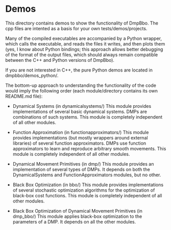 # Demos

This directory contains demos to show the functionality of DmpBbo. The cpp files are intented as a basis for your own tests/demos/projects.

Many of the compiled executables are accompanied by a Python wrapper, which calls the executable, and reads the files it writes, and then plots them (yes, I know about Python bindings; this approach allows better debugging of the format of the output files, which should always remain compatible between the C++ and Python versions of DmpBbo). 

If you are not interested in C++, the pure Python demos are located in dmpbbo/demos_python/.

The bottom-up approach to understanding the functionality of the code would imply the following order (each module/directory contains its own README.md file):

* Dynamical Systems (in dynamicalsystems/) This module provides implementations of several basic dynamical systems. DMPs are combinations of such systems. This module is completely independent of all other modules.

* Function Approximation (in functionapproximators/) This module provides implementations (but mostly wrappers around external libraries) of several function approximators. DMPs use function approximators to learn and reproduce arbitrary smooth movements. This module is completely independent of all other modules.

* Dynamical Movement Primitives (in dmp/) This module provides an implementation of several types of DMPs. It depends on both the DynamicalSystems and FunctionApproximators modules, but no other.

* Black Box Optimization (in bbo/) This module provides implementations of several stochastic optimization algorithms for the optimization of black-box cost functions. This module is completely independent of all other modules.

* Black Box Optimization of Dynamical Movement Primitives (in dmp_bbo/) This module applies black-box optimization to the parameters of a DMP. It depends on all the other modules.









